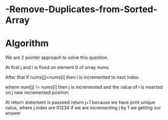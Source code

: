 # -Remove-Duplicates-from-Sorted-Array
# Algorithm

We are 2 pointer approach to solve this question.

At first j and i is fixed on element 0 of array nums.

After that if nums[j]=nums[i] then i is incremented to next index.

whenn num[j] != nums[i] then j is incremented and the value of i is inserted on j new incremented position.

At return statement is passeed return j+1 because we have print unique value, where j index are 01234 if we are incrementing j by 1 we getting our answer
